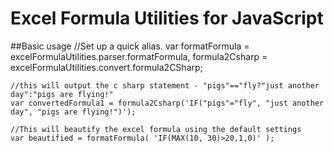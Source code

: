 # Excel Formula Utilities for JavaScript

##Basic usage
    //Set up a quick alias.
	var formatFormula = excelFormulaUtilities.parser.formatFormula,
		formula2Csharp = excelFormulaUtilities.convert.formula2CSharp;
	
	//this will output the c sharp statement - "pigs"=="fly?"just another day":"pigs are flying!"
	var convertedFormula1 = formula2Csharp('IF("pigs"="fly", "just another day", "pigs are flying!")'); 
	
	//This will beautify the excel formula using the default settings
	var beautified = formatFormula( 'IF(MAX(10, 30)>20,1,0)' );